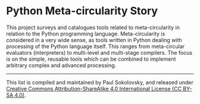 Python Meta-circularity Story
=============================

This project surveys and catalogues tools related to meta-circularity in
relation to the Python programming language. Meta-circularity is considered
in a very wide sense, as tools written in Python dealing with processing
of the Python language itself. This ranges from meta-circular evaluators
(interpreters) to multi-level and multi-stage compilers. The focus is on
the simple, reusable tools which can be combined to implement arbitrary
complex and advanced processing.

---
This list is compiled and maintained by Paul Sokolovsky, and released under
[Creative Commons Attribution-ShareAlike 4.0 International License (CC BY-SA 4.0)](https://creativecommons.org/licenses/by-sa/4.0/).
